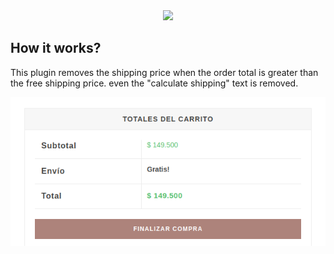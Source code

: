 <div align="center">
  <img src="https://img.shields.io/github/v/release/boterop/remove-free-shipping-price" />
</div>

## How it works?

This plugin removes the shipping price when the order total is greater than the free shipping price.
even the "calculate shipping" text is removed.

![How it works](images/image.png)
